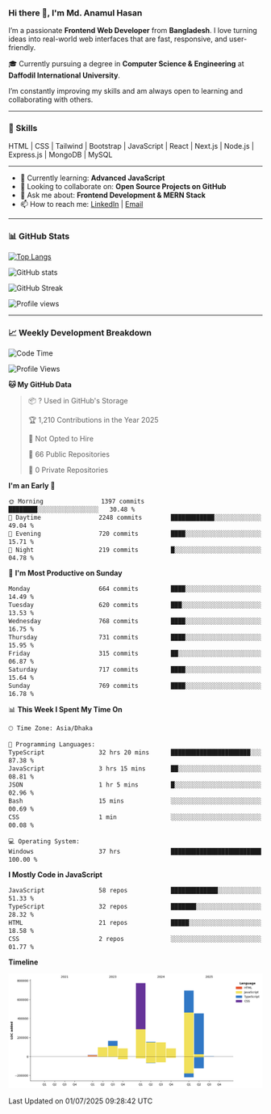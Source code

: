 ### Hi there 👋, I'm Md. Anamul Hasan

I’m a passionate **Frontend Web Developer** from **Bangladesh**. I love turning ideas into real-world web interfaces that are fast, responsive, and user-friendly.

🎓 Currently pursuing a degree in **Computer Science & Engineering** at **Daffodil International University**.

I’m constantly improving my skills and am always open to learning and collaborating with others.

---

### 🚀 Skills
HTML | CSS | Tailwind | Bootstrap | JavaScript | React | Next.js | Node.js | Express.js | MongoDB | MySQL 

---

- 🌱 Currently learning: **Advanced JavaScript**
- 👯 Looking to collaborate on: **Open Source Projects on GitHub**
- 💬 Ask me about: **Frontend Development & MERN Stack**
- 📫 How to reach me: [LinkedIn](https://www.linkedin.com/in/mdanamulhasan201) | [Email](mailto:anamulhasan3625@gmail.com)

---

### 📊 GitHub Stats

[![Top Langs](https://github-readme-stats.vercel.app/api/top-langs/?username=mdanamulhasan201&layout=compact)](https://github.com/anuraghazra/github-readme-stats)

![GitHub stats](https://github-readme-stats.vercel.app/api?username=mdanamulhasan201&show_icons=true&count_private=true&theme=tokyonight)

![GitHub Streak](https://streak-stats.demolab.com?user=mdanamulhasan201&theme=tokyonight)

![Profile views](https://gpvc.arturio.dev/mdanamulhasan201)

---

### 📈 Weekly Development Breakdown

<!--START_SECTION:waka-->
![Code Time](http://img.shields.io/badge/Code%20Time-368%20hrs%205%20mins-blue)

![Profile Views](http://img.shields.io/badge/Profile%20Views-0-blue)

**🐱 My GitHub Data** 

> 📦 ? Used in GitHub's Storage 
 > 
> 🏆 1,210 Contributions in the Year 2025
 > 
> 🚫 Not Opted to Hire
 > 
> 📜 66 Public Repositories 
 > 
> 🔑 0 Private Repositories 
 > 
**I'm an Early 🐤** 

```text
🌞 Morning                1397 commits        ████████░░░░░░░░░░░░░░░░░   30.48 % 
🌆 Daytime                2248 commits        ████████████░░░░░░░░░░░░░   49.04 % 
🌃 Evening                720 commits         ████░░░░░░░░░░░░░░░░░░░░░   15.71 % 
🌙 Night                  219 commits         █░░░░░░░░░░░░░░░░░░░░░░░░   04.78 % 
```
📅 **I'm Most Productive on Sunday** 

```text
Monday                   664 commits         ████░░░░░░░░░░░░░░░░░░░░░   14.49 % 
Tuesday                  620 commits         ███░░░░░░░░░░░░░░░░░░░░░░   13.53 % 
Wednesday                768 commits         ████░░░░░░░░░░░░░░░░░░░░░   16.75 % 
Thursday                 731 commits         ████░░░░░░░░░░░░░░░░░░░░░   15.95 % 
Friday                   315 commits         ██░░░░░░░░░░░░░░░░░░░░░░░   06.87 % 
Saturday                 717 commits         ████░░░░░░░░░░░░░░░░░░░░░   15.64 % 
Sunday                   769 commits         ████░░░░░░░░░░░░░░░░░░░░░   16.78 % 
```


📊 **This Week I Spent My Time On** 

```text
🕑︎ Time Zone: Asia/Dhaka

💬 Programming Languages: 
TypeScript               32 hrs 20 mins      ██████████████████████░░░   87.38 % 
JavaScript               3 hrs 15 mins       ██░░░░░░░░░░░░░░░░░░░░░░░   08.81 % 
JSON                     1 hr 5 mins         █░░░░░░░░░░░░░░░░░░░░░░░░   02.96 % 
Bash                     15 mins             ░░░░░░░░░░░░░░░░░░░░░░░░░   00.69 % 
CSS                      1 min               ░░░░░░░░░░░░░░░░░░░░░░░░░   00.08 % 

💻 Operating System: 
Windows                  37 hrs              █████████████████████████   100.00 % 
```

**I Mostly Code in JavaScript** 

```text
JavaScript               58 repos            █████████████░░░░░░░░░░░░   51.33 % 
TypeScript               32 repos            ███████░░░░░░░░░░░░░░░░░░   28.32 % 
HTML                     21 repos            █████░░░░░░░░░░░░░░░░░░░░   18.58 % 
CSS                      2 repos             ░░░░░░░░░░░░░░░░░░░░░░░░░   01.77 % 
```



**Timeline**

![Lines of Code chart](https://raw.githubusercontent.com/mdanamulhasan201/mdanamulhasan201/main/assets/bar_graph.png)


 Last Updated on 01/07/2025 09:28:42 UTC
<!--END_SECTION:waka-->
